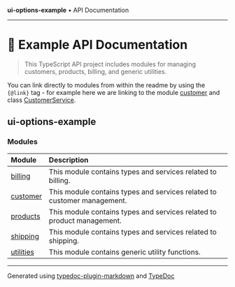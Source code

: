 **ui-options-example** • API Documentation

***

# :wave: Example API Documentation

> This TypeScript API project includes modules for managing customers, products, billing, and generic utilities.

You can link directly to modules from within the readme by using the `{@link}` tag - for example here we are linking to the module [customer](customer/README.md) and class [CustomerService](customer/classes/CustomerService.md).

## ui-options-example

### Modules

| Module | Description |
| :------ | :------ |
| [billing](billing/README.md) | This module contains types and services related to billing. |
| [customer](customer/README.md) | This module contains types and services related to customer management. |
| [products](products/README.md) | This module contains types and services related to product management. |
| [shipping](shipping/README.md) | This module contains types and services related to shipping. |
| [utilities](utilities/README.md) | This module contains generic utility functions. |

***

Generated using [typedoc-plugin-markdown](https://www.npmjs.com/package/typedoc-plugin-markdown) and [TypeDoc](https://typedoc.org/)
